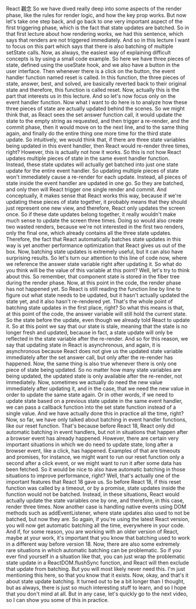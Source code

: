 React 觀念
So we have dived really deep
into some aspects of the render phase,
like the rules for render logic, and how the key prop works.
But now let's take one step back,
and go back to one very important aspect
of the first triggering phase,
which is the fact that state updates are batched.
So in that first lecture about how rendering works,
we had this sentence, which says
that renders are not triggered immediately.
And so in this lecture I want to focus on this part
which says that there is also batching
of multiple setState calls.
Now, as always, the easiest way of explaining
difficult concepts is by using a small code example.
So here we have three pieces of state,
defined using the useState hook,
and we also have a button in the user interface.
Then whenever there is a click on the button,
the event handler function named reset is called.
In this function, the three pieces of state,
answer, best, and solved,
are basically reverted back to their original state
and therefore, this function is called reset.
Now, actually this is the part
that interests us in this lecture.
And so let's now focus only on the event handler function.
Now what I want to do here is to analyze
how these three pieces of state
are actually updated behind the scenes.
So we might think that, as React sees
the set answer function call,
it would update the state to the empty string as requested,
and then trigger a re-render, and the commit phase,
then it would move on to the next line,
and to the same thing again,
and finally do the entire thing
one more time for the third state update.
So intuitively, we would think that,
if there are three state variables
being updated in this event handler,
then React would re-render three times, right?
However, this is actually not how it works.
So this is not how React updates multiple pieces of state
in the same event handler function.
Instead, these state updates will actually get batched
into just one state update for the entire event handler.
So updating multiple pieces of state
won't immediately cause a re-render for each update.
Instead, all pieces of state inside the event handler
are updated in one go.
So they are batched, and only then
will React trigger one single render and commit.
And conceptually, it makes sense that React works this way,
because if we're updating these pieces of state together,
it probably means that they should just represent
one new view, and therefore,
React only updates the screen once.
So if these date updates belong together,
it really wouldn't make much sense
to update the screen three times.
Doing so would also create two wasted renders,
because we're not interested in the first two renders,
only the final one, which already contains
all the three state updates.
Therefore, the fact that React
automatically batches state updates in this way
is yet another performance optimization
that React gives us out of the box.
Now, batching state updates is extremely useful,
but it can also have surprising results.
So let's turn our attention to this line of code now,
where we reference the answer state variable
right after updating it.
So what do you think will be the value
of this variable at this point?
Well, let's try to think about this.
So remember, that component state is stored
in the fiber tree during the render phase.
Now, at this point in the code,
the render phase has not happened yet.
So React is still reading the function line by line
to figure out what state needs to be updated,
but it hasn't actually updated the state yet,
and it also hasn't re-rendered yet.
That's the whole point of batching state updates
in the first place, right?
So what this means is that, at this point of the code,
the answer variable will still hold the current state.
So the state before the update,
even though we already told React to update it.
So at this point we say that our state is stale,
meaning that the state is no longer fresh and updated,
because in fact, a state update will only be reflected
in the state variable after the re-render.
And so for this reason, we say that updating state in React
is asynchronous, and again, it is asynchronous
because React does not give us the updated state variable
immediately after the set answer call,
but only after the re-render has happened.
Now, the same thing is also true
whenever there is only one piece of state being updated.
So no matter how many state variables are being updated,
the updated state is only available
after the re-render, not immediately.
Now, sometimes we actually do need the new value
immediately after updating it, and in the case,
that we need the new value
in order to update the same state again.
Or in other words, if we need to update state based
on a previous state update in the same event handler,
we can pass a callback function into the set state function
instead of a single value.
And we have actually done this in practice
all the time, right?
Now, so far, we have only talked about batching
in event handler functions, like our reset function.
That's because before React 18,
React only did automatic batching in event handlers,
but not in situations that happen
after a browser event has already happened.
However, there are certain very important situations
in which we do need to update state,
long after a browser event, like a click, has happened.
Examples of that are timeouts and promises,
for instance, we might want to run our reset function
only a second after a click event,
or we might want to run it after some data has been fetched.
So it would be nice to also have automatic batching
in those situations to improve performance, right?
Well, that's actually one of the important features
that React 18 gave us.
So before React 18, if this reset function
was called by a timeout, or by a promise,
state updates inside the function would not be batched.
Instead, in these situations, React would actually
update the state variables one by one, and therefore,
in this case, render three times.
Now another case is handling native events using DOM methods
such as addEventListener, where state updates
also used to not be batched, but now they are.
So again, if you're using the latest React version,
you will now get automatic batching all the time,
everywhere in your code.
And if, for some reason, you are working
with an older version of React, maybe at your work,
it's important that you know that batching used to work
in a different way before version 18.
Now, there are also some extremely rare situations
in which automatic batching can be problematic.
So if you ever find yourself in a situation like that,
you can just wrap the problematic state update
in a ReactDOM.flushSync function,
and React will then exclude that update from batching.
But you will most likely never need this.
I'm just mentioning this here,
so that you know that it exists.
Now, okay, and that's it about state update batching.
It turned out to be a bit longer than I thought,
but as always, there is just
so much interesting stuff to learn,
and so I hope that you don't mind at all.
But in any case, let's quickly go to the next video,
so I can show you some of this in practice.